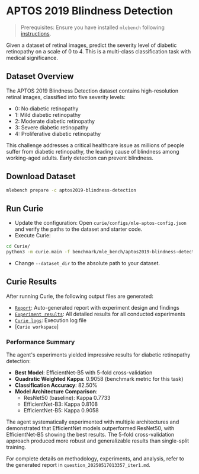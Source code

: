 # APTOS 2019 Blindness Detection
> Prerequisites: Ensure you have installed `mlebench` following [instructions](../README.md).

Given a dataset of retinal images, predict the severity level of diabetic retinopathy on a scale of 0 to 4. This is a multi-class classification task with medical significance.

## Dataset Overview

The APTOS 2019 Blindness Detection dataset contains high-resolution retinal images, classified into five severity levels:
- 0: No diabetic retinopathy
- 1: Mild diabetic retinopathy
- 2: Moderate diabetic retinopathy
- 3: Severe diabetic retinopathy
- 4: Proliferative diabetic retinopathy

This challenge addresses a critical healthcare issue as millions of people suffer from diabetic retinopathy, the leading cause of blindness among working-aged adults. Early detection can prevent blindness.

## Download Dataset

```bash
mlebench prepare -c aptos2019-blindness-detection
```

## Run Curie
- Update the configuration: Open `curie/configs/mle-aptos-config.json` and verify the paths to the dataset and starter code.
- Execute Curie:
```bash
cd Curie/
python3 -m curie.main -f benchmark/mle_bench/aptos2019-blindness-detection/question.txt --task_config curie/configs/mle_config.json --dataset_dir /home/amberljc/.cache/mle-bench/data/aptos2019-blindness-detection/prepared/public --report
```
- Change `--dataset_dir` to the absolute path to your dataset. 

## Curie Results

After running Curie, the following output files are generated:
- [`Report`](question_20250517013357_iter1.md): Auto-generated report with experiment design and findings  
- [`Experiment results`](question_20250517013357_iter1_all_results.txt): All detailed results for all conducted experiments
- [`Curie logs`](question_20250517013357_iter1.log): Execution log file  
- [`Curie workspace`]

### Performance Summary

The agent's experiments yielded impressive results for diabetic retinopathy detection:

- **Best Model**: EfficientNet-B5 with 5-fold cross-validation
- **Quadratic Weighted Kappa**: 0.9058 (benchmark metric for this task)
- **Classification Accuracy**: 82.50%
- **Model Architecture Comparison**:
  - ResNet50 (baseline): Kappa 0.7733
  - EfficientNet-B3: Kappa 0.8108
  - EfficientNet-B5: Kappa 0.9058

The agent systematically experimented with multiple architectures and demonstrated that EfficientNet models outperformed ResNet50, with EfficientNet-B5 showing the best results. The 5-fold cross-validation approach produced more robust and generalizable results than single-split training.

For complete details on methodology, experiments, and analysis, refer to the generated report in `question_20250517013357_iter1.md`.

